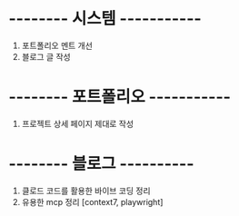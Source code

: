 # -------- 시스템 -----------
1. 포트폴리오 멘트 개선
2. 블로그 글 작성


# -------- 포트폴리오 -----------
1. 프로젝트 상세 페이지 제대로 작성



# -------- 블로그 ----------
1. 클로드 코드를 활용한 바이브 코딩 정리
2. 유용한 mcp 정리 [context7, playwright]

